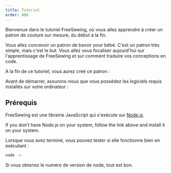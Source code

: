 ```yaml
---
title: Tutoriel
order: 400
---
```


Bienvenue dans le tutoriel FreeSewing, où vous allez apprendre à créer un patron de couture sur mesure, du début à la fin.

Vous allez concevoir un patron de bavoir pour bébé. C'est un patron très simple, mais c'est le but. Vous allez vous focaliser aujourd'hui sur l'apprentissage de FreeSewing et sur comment traduire vos conceptions en code.

A la fin de ce tutoriel, vous aurez créé ce patron :

<example pattern="tutorial" part="bib" caption="Your end result" />

Avant de démarrer, assurons-nous que vous possédez les logiciels requis installés sur votre ordinateur :

## Prérequis

FreeSewing est une librairie JavaScript qui s'exécute sur [Node.js](https://nodejs.org/).

If you don't have Node.js on your system, follow the link above and install it on your system.

Lorsque vous avez terminé, vous pouvez tester si elle fonctionne bien en exécutant :

```bash
node -v
```

Si vous obtenez le numéro de version de node, tout est bon.